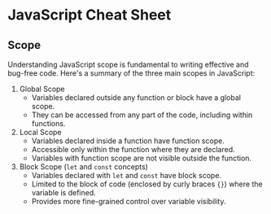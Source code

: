 # JavaScript Cheat Sheet

## Scope
Understanding JavaScript scope is fundamental to writing effective and bug-free code. Here's a summary of the three main scopes in JavaScript:
1. Global Scope
    - Variables declared outside any function or block have a global scope.
    - They can be accessed from any part of the code, including within functions.
2. Local Scope
    - Variables declared inside a function have function scope.
    - Accessible only within the function where they are declared.
    - Variables with function scope are not visible outside the function.
3. Block Scope (`let` and `const` concepts)
    - Variables declared with `let` and `const` have block scope.
    - Limited to the block of code (enclosed by curly braces `{}`) where the variable is defined.
    - Provides more fine-grained control over variable visibility.

